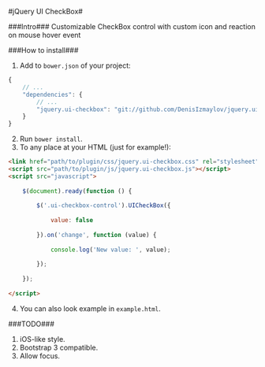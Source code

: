 #jQuery UI CheckBox#

###Intro###
Customizable CheckBox control with custom icon and reaction on mouse hover event


###How to install###
1. Add to `bower.json` of your project:
```javascript
{
	// ...
	"dependencies": {
		// ...
		"jquery.ui-checkbox": "git://github.com/DenisIzmaylov/jquery.ui-checkbox.git"
	}
}
```

2. Run `bower install`.
3. To any place at your HTML (just for example!):
```html
<link href="path/to/plugin/css/jquery.ui-checkbox.css" rel="stylesheet" />
<script src="path/to/plugin/js/jquery.ui-checkbox.js"></script>
<script src="javascript">
	
	$(document).ready(function () {
		
		$('.ui-checkbox-control').UICheckBox({
			
			value: false
			
		}).on('change', function (value) {
			
			console.log('New value: ', value);
			
		});
	
	});
	
</script>
```
4. You can also look example in `example.html`.

###TODO###
1. iOS-like style.
2. Bootstrap 3 compatible.
3. Allow focus.

